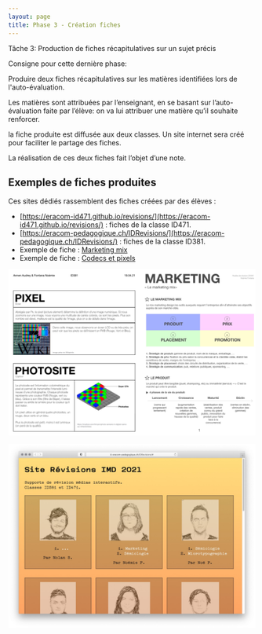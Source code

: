 ```yaml
---
layout: page
title: Phase 3 - Création fiches
---
```


Tâche 3: Production de fiches récapitulatives sur un sujet précis

Consigne pour cette dernière phase:

Produire deux fiches récapitulatives sur les matières identifiées lors de l'auto-évaluation.

Les matières sont attribuées par l’enseignant, en se basant sur l’auto-évaluation faite par l’élève: on va lui attribuer une matière qu’il souhaite renforcer.

la fiche produite est diffusée aux deux classes. Un site internet sera créé pour faciliter le partage des fiches.

La réalisation de ces deux fiches fait l’objet d’une note.

## Exemples de fiches produites

Ces sites dédiés rassemblent des fiches créées par des élèves :

- [https://eracom-id471.github.io/revisions/](https://eracom-id471.github.io/revisions/) : fiches de la classe ID471.
- [https://eracom-pedagogique.ch/IDRevisions/](https://eracom-pedagogique.ch/IDRevisions/) : fiches de la classe ID381.
- Exemple de fiche : [Marketing mix](fiches/marketing-mix.pdf)
- Exemple de fiche : [Codecs et pixels](fiches/codecs-pixels.pdf)

![Exemples de fiches](img/exemples-fiches-revision.jpg)

![Site web rassemblant des fiches de révision](img/site-revisions-id381.jpg)
